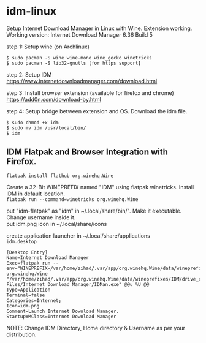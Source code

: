 # idm-linux
Setup Internet Download Manager in Linux with Wine. Extension working.
Working version: Internet Download Manager 6.36 Build 5

step 1: Setup wine (on Archlinux)
```
$ sudo pacman -S wine wine-mono wine_gecko winetricks
$ sudo pacman -S lib32-gnutls [for https support]
```

step 2: Setup IDM 
https://www.internetdownloadmanager.com/download.html

step 3: Install browser extension (available for firefox and chrome)
https://add0n.com/download-by.html

step 4: Setup bridge between extension and OS. Download the idm file.
```
$ sudo chmod +x idm
$ sudo mv idm /usr/local/bin/
$ idm
```

## IDM Flatpak and Browser Integration with Firefox.  
```
flatpak install flathub org.winehq.Wine
```
Create a 32-Bit WINEPREFIX named "IDM" using flatpak winetricks.
Install IDM in default location.  
`flatpak run --command=winetricks org.winehq.Wine`

put "idm-flatpak" as "idm" in ~/.local/share/bin/". Make it executable. Change username inside it.  
put idm.png icon in ~/.local/share/icons

create application launcher in ~/.local/share/applications  
`idm.desktop`
```
[Desktop Entry]
Name=Internet Download Manager
Exec=flatpak run --env="WINEPREFIX=/var/home/zihad/.var/app/org.winehq.Wine/data/wineprefixes/IDM/" org.winehq.Wine "/var/home/zihad/.var/app/org.winehq.Wine/data/wineprefixes/IDM/drive_c/Program Files/Internet Download Manager/IDMan.exe" @@u %U @@
Type=Application
Terminal=false
Categories=Internet;
Icon=idm.png
Comment=Launch Internet Download Manager.
StartupWMClass=Internet Download Manager
```

NOTE: Change IDM Directory, Home directory & Username as per your distribution.




